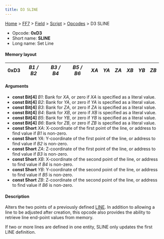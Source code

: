 ```yaml
---
title: D3 SLINE
---
```


[Home](Main%20Page.md) > [FF7](FF7.md) > [Field](FF7/Field.md) > [Script](FF7/Field/Script.md) > [Opcodes](FF7/Field/Script/Opcodes.md) > D3 SLINE

-   Opcode: **0xD3**
-   Short name: **SLINE**
-   Long name: Set Line

#### Memory layout

| 0xD3 | *B1 / B2* | *B3 / B4* | *B5 / B6* | *XA* | *YA* | *ZA* | *XB* | *YB* | *ZB* |
|------|-----------|-----------|-----------|------|------|------|------|------|------|

#### Arguments

-   **const Bit\[4\]** *B1*: Bank for *XA*, or zero if *XA* is specified
    as a literal value.
-   **const Bit\[4\]** *B2*: Bank for *YA*, or zero if *YA* is specified
    as a literal value.
-   **const Bit\[4\]** *B3*: Bank for *ZA*, or zero if *ZA* is specified
    as a literal value.
-   **const Bit\[4\]** *B4*: Bank for *XB*, or zero if *XB* is specified
    as a literal value.
-   **const Bit\[4\]** *B5*: Bank for *YB*, or zero if *YB* is specified
    as a literal value.
-   **const Bit\[4\]** *B6*: Bank for *ZB*, or zero if *ZB* is specified
    as a literal value.
-   **const Short** *XA*: X-coordinate of the first point of the line,
    or address to find value if *B1* is non-zero.
-   **const Short** *YA*: Y-coordinate of the first point of the line,
    or address to find value if *B2* is non-zero.
-   **const Short** *ZA*: Z-coordinate of the first point of the line,
    or address to find value if *B3* is non-zero.
-   **const Short** *XB*: X-coordinate of the second point of the line,
    or address to find value if *B4* is non-zero.
-   **const Short** *YB*: Y-coordinate of the second point of the line,
    or address to find value if *B5* is non-zero.
-   **const Short** *ZB*: Z-coordinate of the second point of the line,
    or address to find value if *B6* is non-zero.

#### Description

Alters the two points of a previously defined [LINE][]. In addition to
allowing a line to be adjusted after creation, this opcode also provides
the ability to retrieve line end-point values from memory.

If two or more lines are defined in one entity, SLINE only updates the
first LINE definition.

  [LINE]: FF7/Field/Script/Opcodes/D0%20LINE.md "wikilink"
